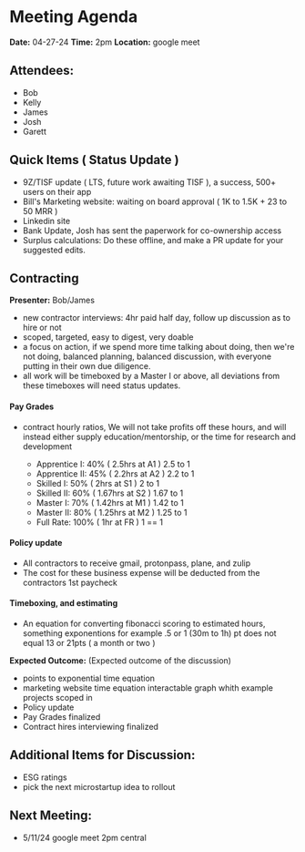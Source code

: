 # Meeting Agenda

**Date:**  04-27-24
**Time:**   2pm
**Location:**   google meet

## Attendees:   

- Bob
- Kelly
- James
- Josh
- Garett


## Quick Items ( Status Update )

- 9Z/TISF update ( LTS, future work awaiting TISF ), a success, 500+ users on their app
- Bill's Marketing website: waiting on board approval ( 1K to 1.5K + 23 to 50 MRR )
- Linkedin site
- Bank Update, Josh has sent the paperwork for co-ownership access
- Surplus calculations: Do these offline, and make a PR update for your suggested edits.

## Contracting

**Presenter:** Bob/James

- new contractor interviews: 4hr paid half day, follow up discussion as to hire or not
- scoped, targeted, easy to digest, very doable
- a focus on action, if we spend more time talking about doing, then we're not doing, balanced planning, balanced discussion, with everyone putting in their own due diligence.
- all work will be timeboxed by a Master I or above, all deviations from these timeboxes will need status updates.

#### Pay Grades 

- contract hourly ratios, We will not take profits off these hours, and will instead either supply education/mentorship, or the time for research and development 

    - Apprentice I: 40% ( 2.5hrs at A1 ) 2.5 to 1
    - Apprentice II: 45% ( 2.2hrs at A2 ) 2.2 to 1
    - Skilled I: 50% ( 2hrs at S1 ) 2 to 1
    - Skilled II: 60% ( 1.67hrs at S2 ) 1.67 to 1
    - Master I: 70% ( 1.42hrs at M1 ) 1.42 to 1
    - Master II: 80% ( 1.25hrs at M2 ) 1.25 to 1
    - Full Rate: 100% ( 1hr at FR ) 1 == 1

#### Policy update

- All contractors to receive gmail, protonpass, plane, and zulip
- The cost for these business expense will be deducted from the contractors 1st paycheck

#### Timeboxing, and estimating

- An equation for converting fibonacci scoring to estimated hours, something exponentions for example .5 or 1 (30m to 1h) pt does not equal 13 or 21pts ( a month or two )



**Expected Outcome:** (Expected outcome of the discussion)

- points to exponential time equation
- marketing website time equation interactable graph whith example projects scoped in
- Policy update
- Pay Grades finalized
- Contract hires interviewing finalized


## Additional Items for Discussion:

- ESG ratings
- pick the next microstartup idea to rollout

## Next Meeting:

- 5/11/24 google meet 2pm central
